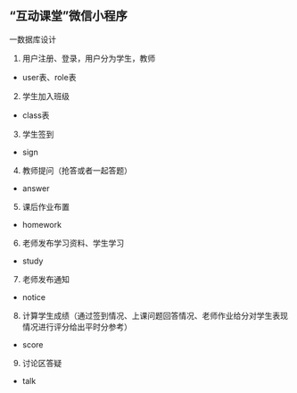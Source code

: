 ## “互动课堂”微信小程序

一数据库设计

1.  用户注册、登录，用户分为学生，教师

* user表、role表

2. 学生加入班级
* class表

3. 学生签到

* sign

4. 教师提问（抢答或者一起答题）

* answer

5. 课后作业布置

* homework

6. 老师发布学习资料、学生学习

* study

7. 老师发布通知

* notice

8. 计算学生成绩（通过签到情况、上课问题回答情况、老师作业给分对学生表现情况进行评分给出平时分参考）

* score

9. 讨论区答疑

* talk